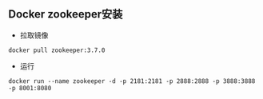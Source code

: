 ## Docker zookeeper安装

- 拉取镜像
```shell script
docker pull zookeeper:3.7.0
```

- 运行
```shell script
docker run --name zookeeper -d -p 2181:2181 -p 2888:2888 -p 3888:3888 -p 8001:8080
```